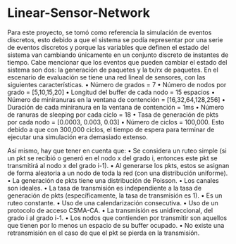 # Linear-Sensor-Network
Para este proyecto, se tomó como referencia la simulación de eventos discretos, esto debido a que el sistema se podía representar por una serie de eventos discretos y porque las variables que definen el estado del sistema van cambiando únicamente en un conjunto discreto de instantes de tiempo. Cabe mencionar que los eventos que pueden cambiar el estado del sistema son dos: la generación de paquetes y la tx/rx de paquetes. 
En el escenario de evaluación se tiene una red lineal de sensores, con las siguientes características.
•	Número de grados = 7
•	Número de nodos por grado = [5,10,15,20]
•	Longitud del buffer de cada nodo = 15 espacios
•	Número de miniranuras en la ventana de contención = [16,32,64,128,256]
•	Duración de cada miniranura en la ventana de contención = 1ms
•	Número de ranuras de sleeping por cada ciclo = 18
•	Tasa de generación de pkts por cada nodo = [0.0003, 0.003, 0.03]
•	Número de ciclos = 100,000. Esto debido a que con 300,000 ciclos, el tiempo de espera para terminar de ejecutar una simulación era demasiado extenso.

Así mismo, hay que tener en cuenta que:
•	Se considera un ruteo simple (si un pkt se recibió o generó en el nodo x del grado i, entonces este pkt se transmitirá al nodo x del grado i-1).
•	Al generarse los pkts, estos se asignan de forma aleatoria a un nodo de toda la red (con una distribución uniforme). 
•	La generación de pkts tiene una distribución de Poisson.
•	Los canales son ideales.
•	La tasa de transmisión es independiente a la tasa de generación de pkts (específicamente, la tasa de transmisión es 1).
•	Es un ruteo constante.
•	Uso de una calendarización consecutiva.
•	Uso de un protocolo de acceso CSMA-CA.
•	La transmisión es unidireccional, del grado i al grado i-1.
•	Los nodos que contienden por transmitir son aquellos que tienen por lo menos un espacio de su buffer ocupado.
•	No existe una retransmisión en el caso de que el pkt se pierda en la transmisión.  
